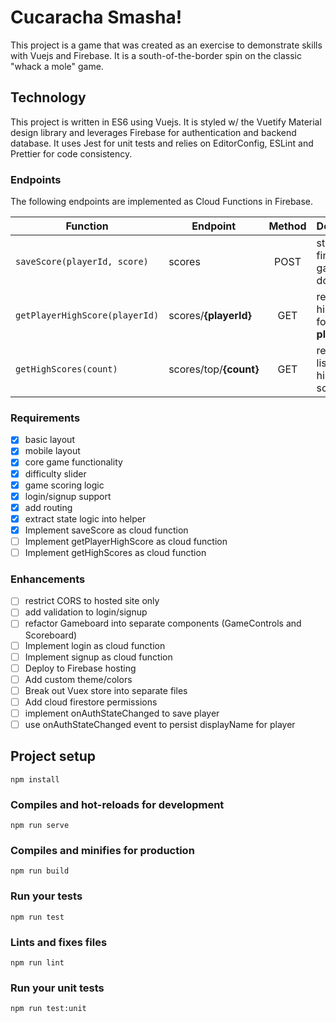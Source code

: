 # Cucaracha Smasha!

This project is a game that was created as an exercise to demonstrate skills with Vuejs and Firebase. It is a south-of-the-border spin on the classic "whack a mole" game.

## Technology

This project is written in ES6 using Vuejs. It is styled w/ the Vuetify Material design library and leverages Firebase for authentication and backend database. It uses Jest for unit tests and relies on EditorConfig, ESLint and Prettier for code consistency.

### Endpoints

The following endpoints are implemented as Cloud Functions in Firebase.

| Function                       | Endpoint               | Method | Description                                  |
| ------------------------------ | ---------------------- | :----: | -------------------------------------------- |
| `saveScore(playerId, score)`   | scores                 |  POST  | store each finished game to document         |
| `getPlayerHighScore(playerId)` | scores/**{playerId}**  |  GET   | retrieve high score for a given **playerId** |
| `getHighScores(count)`         | scores/top/**{count}** |  GET   | retrieve a list of the highest scores        |

### Requirements

- [x] basic layout
- [x] mobile layout
- [x] core game functionality
- [x] difficulty slider
- [x] game scoring logic
- [x] login/signup support
- [x] add routing
- [x] extract state logic into helper
- [x] Implement saveScore as cloud function
- [ ] Implement getPlayerHighScore as cloud function
- [ ] Implement getHighScores as cloud function

### Enhancements

- [ ] restrict CORS to hosted site only
- [ ] add validation to login/signup
- [ ] refactor Gameboard into separate components (GameControls and Scoreboard)
- [ ] Implement login as cloud function
- [ ] Implement signup as cloud function
- [ ] Deploy to Firebase hosting
- [ ] Add custom theme/colors
- [ ] Break out Vuex store into separate files
- [ ] Add cloud firestore permissions
- [ ] implement onAuthStateChanged to save player
- [ ] use onAuthStateChanged event to persist displayName for player

## Project setup

```
npm install
```

### Compiles and hot-reloads for development

```
npm run serve
```

### Compiles and minifies for production

```
npm run build
```

### Run your tests

```
npm run test
```

### Lints and fixes files

```
npm run lint
```

### Run your unit tests

```
npm run test:unit
```
